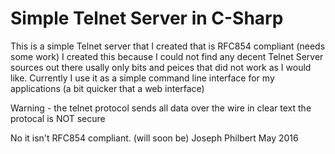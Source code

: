 # Simple Telnet Server in C-Sharp

This is a simple Telnet server that I created that is RFC854 compliant (needs some work)
I created this because I could not find any decent Telnet Server sources out there usally only bits and peices that did not work
as I would like.
Currently I use it as a simple command line interface for my applications (a bit quicker that a web interface)

Warning - the telnet protocol sends all data over the wire in clear text the protocal is NOT secure

No it isn't RFC854 compliant. (will soon be)
Joseph Philbert May 2016
